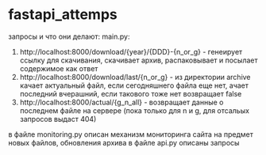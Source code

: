 # fastapi_attemps

запросы и что они делают:
main.py:
  1) http://localhost:8000/download/{year}/{DDD}-{n_or_g} - генеирует ссылку для скачивания, скачивает архив, распаковывает и посылает содержимое как ответ
  2) http://localhost:8000/download/last/{n_or_g} - из директории archive качает актуальный файл, если сегодняшнего файла еще нет, ачает последний вчерашний, если такового тоже нет возвращает false
  3) http://localhost:8000/actual/{g_n_all} - возвращает данные о последнем файле на сервере (пока только для n и g, для отсальых запросов выдаст 404)

в файле monitoring.py описан механизм мониторинга сайта на предмет новых файлов, обновления архива
в файле api.py описаны запросы
